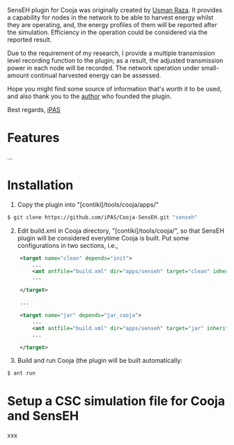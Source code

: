 SensEH plugin for Cooja was originally created by [Usman Raza](https://github.com/usmanraza/).
It provides a capability for nodes in the network to be able to harvest energy whilst they are operating, and, the energy profiles of them will be reported after the simulation.
Efficiency in the operation could be considered via the reported result.

Due to the requirement of my research,
  I provide a multiple transmission level recording function to the plugin;
  as a result, the adjusted transmission power in each node will be recorded.
The network operation under small-amount continual harvested energy can be assessed.

Hope you might find some source of information that's worth it to be used,
  and also thank you to the [author](https://github.com/usmanraza/) who founded the plugin.

Best regards,
[iPAS](ptiwatthanont@gmail.com)


# Features

...


# Installation

1. Copy the plugin into "[contiki]/tools/cooja/apps/"

```bash
$ git clone https://github.com/iPAS/Cooja-SensEH.git "senseh"
```

2. Edit build.xml in Cooja directory, "[contiki]/tools/cooja/",
    so that SensEH plugin will be considered everytime Cooja is built.
    Put some configurations in two sections, i.e.,

```xml
    <target name="clean" depends="init">
        ...
        <ant antfile="build.xml" dir="apps/senseh" target="clean" inheritAll="false"/>
        ...

    </target>

    ...

    <target name="jar" depends="jar_cooja">
        ...
        <ant antfile="build.xml" dir="apps/senseh" target="jar" inheritAll="false"/>
        ...

    </target>
```

3. Build and run Cooja (the plugin will be built automatically:

```bash
$ ant run
```


# Setup a CSC simulation file for Cooja and SensEH

xxx
